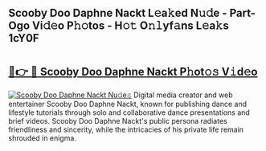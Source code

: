 ## Scooby Doo Daphne Nackt L𝚎a𝚔ed N𝚞𝚍e - Part-Ogo Vi𝚍𝚎o P𝚑𝚘tos - H𝚘𝚝 O𝚗𝚕yf𝚊ns L𝚎a𝚔s 1cY0F

# <h2><a href="http://kf10s4.oniu.top/?m=Scooby+Doo+Daphne+Nackt">🔗👉 🔴 Scooby Doo Daphne Nackt P𝚑ot𝚘𝚜 V𝚒d𝚎o</a></h2>

[![Scooby Doo Daphne Nackt Nu𝚍e𝚜](https://i.imgur.com/0qMVB7G.gif)](http://kf10s4.oniu.top/?m=Scooby+Doo+Daphne+Nackt)
Digital media creator and web entertainer Scooby Doo Daphne Nackt, known for publishing dance and lifestyle tutorials through solo and collaborative dance presentations and brief videos. Scooby Doo Daphne Nackt's public persona radiates friendliness and sincerity, while the intricacies of his private life remain shrouded in enigma.  
